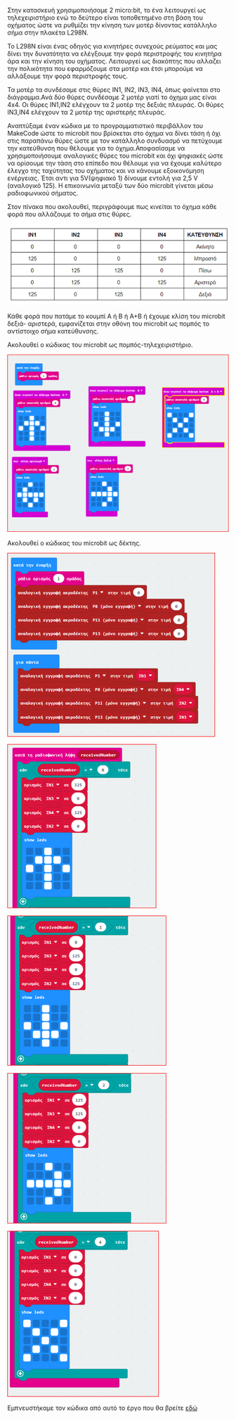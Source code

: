 Στην κατασκευή χρησιμοποιήσαμε 2 micro:bit, το ένα λειτουργεί ως τηλεχειριστήριο ενώ το δεύτερο είναι τοποθετημένο στη βάση του οχήματος ώστε να ρυθμίζει την κίνηση των μοτέρ δίνοντας κατάλληλο σήμα στην πλακέτα  L298N. 

Το L298N είναι ένας οδηγός για κινητήρες συνεχούς ρεύματος και μας δίνει την δυνατότητα να ελέγξουμε την φορά περιστροφής του κινητήρα άρα και την κίνηση του οχήματος. Λειτουργεί ως διακόπτης που αλλαζει την πολικότητα που εφαρμόζουμε στα μοτέρ και έτσι μπορούμε να αλλάξουμε την φορά περιστροφής τους.

Τα μοτέρ τα συνδέσαμε στις θύρες IN1, IN2, IN3, IN4, όπως φαίνεται στο διάγραμμα.Ανά δύο θύρες συνδέσαμε 2 μοτέρ γιατί το όχημα μας είναι 4x4.
Οι θύρες IN1,ΙΝ2 ελέγχουν τα 2 μοτέρ της δεξιάς πλευράς.
Οι θύρες IN3,ΙΝ4 ελέγχουν τα 2 μοτέρ της αριστερής πλευράς.

Αναπτύξαμε έναν κώδικα με το προγραμματιστικό περιβάλλον του MakeCode ώστε το microbit που βρίσκεται στο όχημα να δίνει τάση ή όχι στις παραπάνω θύρες ώστε με τον κατάλληλο συνδυασμό να πετύχουμε την κατεύθυνση που θέλουμε για το όχημα.Αποφασίσαμε να χρησιμοποιήσουμε αναλογικές θύρες του microbit και όχι ψηφιακές ώστε να ορίσουμε την τάση στο επίπεδο που θέλουμε για να έχουμε καλύτερο έλεγχο της ταχύτητας του οχήματος και να κάνουμε εξοικονόμηση ενέργειας. Έτσι αντι για 5V(ψηφιακό 1) δίνουμε εντολή για 2,5 V (αναλογικό 125). Η επικοινωνία μεταξύ των δύο microbit γίνεται μέσω ραδιοφωνικού σήματος.

Στον πίνακα που ακολουθεί, περιγράφουμε πως κινείται το όχημα κάθε φορά που αλλάζουμε το σήμα στις θύρες.

![Πίνακας](https://github.com/ezeakis/ellak_20192020_teamB/blob/master/photos/%CF%80%CE%AF%CE%BD%CE%B1%CE%BA%CE%B1%CF%82.png)

Κάθε φορά που πατάμε το κουμπί Α ή Β ή Α+Β ή έχουμε κλίση του microbit δεξιά- αριστερά, εμφανίζεται στην οθόνη του microbit ως πομπός το αντίστοιχο σήμα κατεύθυνσης.

Ακολουθεί ο κώδικας του microbit ως πομπός-τηλεχειριστήριο.

![Κώδικας πομπού](https://github.com/ezeakis/ellak_20192020_teamB/blob/master/photos/microbit%20transmiter.PNG)

Ακολουθεί ο κώδικας του microbit ως δέκτης.

![Κώδικας δέκτη](https://github.com/ezeakis/ellak_20192020_teamB/blob/master/photos/microbit%20receiver_0.PNG)

![Κώδικας δέκτη](https://github.com/ezeakis/ellak_20192020_teamB/blob/master/photos/microbit%20receiver_1.PNG)

![Κώδικας δέκτη](https://github.com/ezeakis/ellak_20192020_teamB/blob/master/photos/microbit%20receiver_2.PNG)

![Κώδικας δέκτη](https://github.com/ezeakis/ellak_20192020_teamB/blob/master/photos/microbit%20receiver_3.PNG)

![Κώδικας δέκτη](https://github.com/ezeakis/ellak_20192020_teamB/blob/master/photos/microbit%20receiver_4.PNG)


Εμπνευστήκαμε τον κώδικα από αυτό το έργο που θα βρείτε [εδώ](https://openhardware.ellak.gr/2018/07/18/dimiourgiste-ena-rompot-me-to-micro-bit/)






